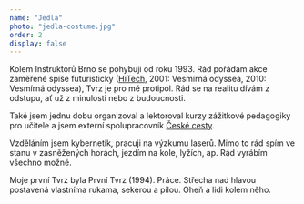 ```yaml
---
name: "Jedla"
photo: "jedla-costume.jpg"
order: 2
display: false
---
```

Kolem Instruktorů Brno se pohybuji od roku 1993. Rád pořádám akce zaměřené spíše futuristicky ([HiTech](http://hitech.instruktori.cz/),
2001: Vesmírná odyssea, 2010: Vesmírná odyssea), Tvrz je pro mě protipól. Rád se na realitu dívám z odstupu, ať už z minulosti nebo z budoucnosti.

Také jsem jednu dobu organizoval a lektoroval kurzy zážitkové pedagogiky pro učitele a jsem externí spolupracovník [České cesty](http://www.ceskacesta.cz/).

Vzděláním jsem kybernetik, pracuji na výzkumu laserů. Mimo to rád spím ve stanu v zasněžených horách, jezdím na kole, lyžích, ap. Rád vyrábím všechno možné.

Moje první Tvrz byla První Tvrz (1994). Práce. Střecha nad hlavou postavená vlastníma rukama, sekerou a pilou. Oheň a lidi kolem něho.

